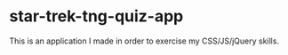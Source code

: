 # star-trek-tng-quiz-app

This is an application I made in order to exercise my CSS/JS/jQuery skills.
